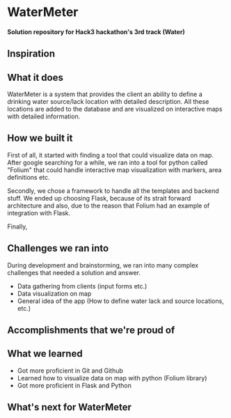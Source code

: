 # WaterMeter

#### Solution repository for Hack3 hackathon's 3rd track (Water)

## Inspiration

## What it does
WaterMeter is a system that provides the client an ability to define a drinking water source/lack location with detailed description. All these locations are added to the database and are visualized on interactive maps with detailed information.

## How we built it
First of all, it started with finding a tool that could visualize data on map. After google searching for a while, we ran into a tool for python called "Folium" that could handle interactive map visualization with markers, area definitions etc.

Secondly, we chose a framework to handle all the templates and backend stuff. We ended up choosing Flask, because of its strait forward architecture and also, due to the reason that Folium had an example of integration with Flask.

Finally,

## Challenges we ran into
During development and brainstorming, we ran into many complex challenges that needed a solution and answer.

- Data gathering from clients (input forms etc.)
- Data visualization on map
- General idea of the app (How to define water lack and source locations, etc.)

## Accomplishments that we're proud of

## What we learned
- Got more proficient in Git and Github
- Learned how to visualize data on map with python (Folium library)
- Got more proficient in Flask and Python


## What's next for WaterMeter
